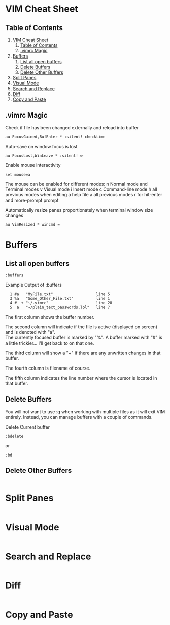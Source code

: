 # VIM Cheat Sheet

## Table of Contents

1. [VIM Cheat Sheet](#vim-cheat-sheet)
    1. [Table of Contents](#table-of-contents)
    1. [.vimrc Magic](#vimrc-magic)
1. [Buffers](#buffers)
    1. [List all open buffers](#list-all-open-buffers)
    1. [Delete Buffers](#delete-buffers)
    1. [Delete Other Buffers](#delete-other-buffers)
1. [Split Panes](#split-panes)
1. [Visual Mode](#visual-mode)
1. [Search and Replace](#search-and-replace)
1. [Diff](#diff)
1. [Copy and Paste](#copy-and-paste)


## .vimrc Magic

Check if file has been changed externally and reload into buffer

`au FocusGained,BufEnter * :silent! checktime`


Auto-save on window focus is lost

`au FocusLost,WinLeave * :silent! w`


Enable mouse interactivity

`set mouse=a`

The mouse can be enabled for different modes: 
n        Normal mode and Terminal modes
v        Visual mode 
i         Insert mode
c        Command-line mode
h        all previous modes when editing a help file
a        all previous modes
r        for hit-enter and more-prompt prompt


Automatically resize panes proportionately when terminal window size changes

`au VimResized * wincmd =`



# Buffers

## List all open buffers

`:buffers`

Example Output of :buffers
```
  1 #a   "MyFile.txt"                   line 5
  3 %a   "Some_Other_File.txt"          line 1
  4 #  + "~/.vimrc"                     line 28
  5  a   "~/plain_text_passwords.lol"   line 7
```
The first column shows the buffer number.

The second column will indicate if the file is active (displayed on screen) and is denoted with "a".  
The currently focused buffer is marked by "%".  A buffer marked with "#" is a little trickier... I'll get back to on that one.

The third column will show a "+" if there are any unwritten changes in that buffer.

The fourth column is filename of course.

The fifth column indicates the line number where the cursor is located in that buffer.


## Delete Buffers 
You will not want to use :q when working with multiple files as it will exit VIM entirely. Instead, you can manage buffers with a couple of commands.

Delete Current buffer

`:bdelete`

or 

`:bd`

## Delete Other Buffers

```
```




# Split Panes

```
```


# Visual Mode

```
```


# Search and Replace

```
```


# Diff
```
```

# Copy and Paste

```
```
